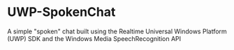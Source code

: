 # UWP-SpokenChat
A simple "spoken" chat built using the Realtime Universal Windows Platform (UWP) SDK and the Windows Media SpeechRecognition API
